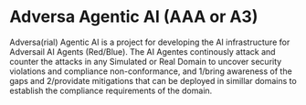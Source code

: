 # Adversa Agentic AI (AAA or A3)
Adversa(rial) Agentic AI is a project for developing the AI infrastructure for Adversail AI Agents (Red/Blue). The AI Agentes continously attack and counter the attacks in any Simulated or Real Domain to uncover security violations and compliance non-conformance, and 1/bring awareness of the gaps and 2/providate mitigations that can be deployed  in simillar domains to establish the compliance requirements of the domain.

